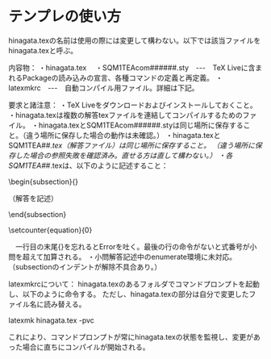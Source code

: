 # テンプレの使い方

hinagata.texの名前は使用の際には変更して構わない。以下では該当ファイルをhinagata.texと呼ぶ。

内容物：
・hinagata.tex　
・SQM1TEAcom######.sty　---　TeX Liveに含まれるPackageの読み込みの宣言、各種コマンドの定義と再定義。
・latexmkrc　---　自動コンパイル用ファイル。詳細は下記。

要求と諸注意：
・TeX Liveをダウンロードおよびインストールしておくこと。
・hinagata.texは複数の解答texファイルを連結してコンパイルするためのファイル。
・hinagata.texとSQM1TEAcom######.styは同じ場所に保存すること。（違う場所に保存した場合の動作は未確認。）
・hinagata.texとSQM1TEA#_#.tex（解答ファイル）は同じ場所に保存すること。
  （違う場所に保存した場合の参照失敗を確認済み。直せる方は直して構わない。）
・各SQM1TEA#_#.texは、以下のように記述すること：

\begin{subsection}{}

（解答を記述）

\end{subsection}

\setcounter{equation}{0}

　一行目の末尾{}を忘れるとErrorを吐く。最後の行の命令がないと式番号が小問を超えて加算される。
・小問解答記述中のenumerate環境に未対応。（subsectionのインデントが解除不具合あり。）

latexmkrcについて：
hinagata.texのあるフォルダでコマンドプロンプトを起動し、以下のように命令する。
ただし、hinagata.texの部分は自分で変更したファイル名に読み替える。

  latexmk hinagata.tex -pvc
  
これにより、コマンドプロンプトが常にhinagata.texの状態を監視し、変更があった場合に直ちにコンパイルが開始される。
